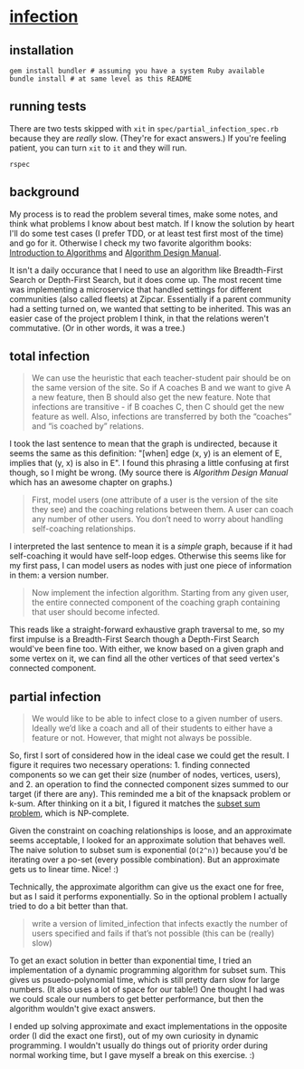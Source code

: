 # [infection](https://docs.google.com/document/d/1NiKv-MjULOFyyc8f5w8R_EqvuPJ10wJVJgZhtTK9VKc/edit#)

## installation

```
gem install bundler # assuming you have a system Ruby available
bundle install # at same level as this README
```

## running tests

There are two tests skipped with `xit` in `spec/partial_infection_spec.rb` because they are _really_ slow. (They're for exact answers.) If you're feeling patient, you can turn `xit` to `it` and they will run.

```
rspec
```

## background

My process is to read the problem several times, make some notes, and think what problems I know about best match. If I know the solution by heart I'll do some test cases (I prefer TDD, or at least test first most of the time) and go for it. Otherwise I check my two favorite algorithm books: [Introduction to Algorithms](https://mitpress.mit.edu/books/introduction-algorithms) and [Algorithm Design Manual](http://www.algorist.com/).

It isn't a daily occurance that I need to use an algorithm like Breadth-First Search or Depth-First Search, but it does come up. The most recent time was implementing a microservice that handled settings for different communities (also called fleets) at Zipcar. Essentially if a parent community had a setting turned on, we wanted that setting to be inherited. This was an easier case of the project problem I think, in that the relations weren't commutative. (Or in other words, it was a tree.)

## total infection

> We can use the heuristic that each teacher-student pair should be on the same version of the site. So if A coaches B and we want to give A a new feature, then B should also get the new feature. Note that infections are transitive - if B coaches C, then C should get the new feature as well. Also, infections are transferred by both the “coaches” and “is coached by” relations.

I took the last sentence to mean that the graph is undirected, because it seems the same as this definition: "[when] edge (x, y) is an element of E, implies that (y, x) is also in E". I found this phrasing a little confusing at first though, so I might be wrong. (My source there is *Algorithm Design Manual* which has an awesome chapter on graphs.)

> First, model users (one attribute of a user is the version of the site they see) and the coaching relations between them. A user can coach any number of other users. You don’t need to worry about handling self-coaching relationships.

I interpreted the last sentence to mean it is a _simple_ graph, because if it had self-coaching it would have self-loop edges. Otherwise this seems like for my first pass, I can model users as nodes with just one piece of information in them: a version number.

> Now implement the infection algorithm. Starting from any given user, the entire connected component of the coaching graph containing that user should become infected.

This reads like a straight-forward exhaustive graph traversal to me, so my first impulse is a Breadth-First Search though a Depth-First Search would've been fine too. With either, we know based on a given graph and some vertex on it, we can find all the other vertices of that seed vertex's connected component.

## partial infection

> We would like to be able to infect close to a given number of users. Ideally we’d like a coach and all of their students to either have a feature or not. However, that might not always be possible.

So, first I sort of considered how in the ideal case we could get the result. I figure it requires two necessary operations: 1. finding connected components so we can get their size (number of nodes, vertices, users), and 2. an operation to find the connected component sizes summed to our target (if there are any). This reminded me a bit of the knapsack problem or k-sum. After thinking on it a bit, I figured it matches the [subset sum problem](http://nerderati.com/2014/08/19/bartering-for-beers-with-approximate-subset-sums/), which is NP-complete.

Given the constraint on coaching relationships is loose, and an approximate seems acceptable, I looked for an approximate solution that behaves well. The naive solution to subset sum is exponential (`O(2^n)`) because you'd be iterating over a po-set (every possible combination). But an approximate gets us to linear time. Nice! :)

Technically, the approximate algorithm can give us the exact one for free, but as I said it performs exponentially. So in the optional problem I actually tried to do a bit better than that.

> write a version of limited_infection that infects exactly the number of users specified and fails if that’s not possible (this can be (really) slow)

To get an exact solution in better than exponential time, I tried an implementation of a dynamic programming algorithm for subset sum. This gives us psuedo-polynomial time, which is still pretty darn slow for large numbers. (It also uses a lot of space for our table!) One thought I had was we could scale our numbers to get better performance, but then the algorithm wouldn't give exact answers.

I ended up solving approximate and exact implementations in the opposite order (I did the exact one first), out of my own curiosity in dynamic programming. I wouldn't usually do things out of priority order during normal working time, but I gave myself a break on this exercise. :)

